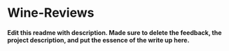 # Wine-Reviews


#### Edit this readme with description. Made sure to delete the feedback, the project description, and put the essence of the write up here.
